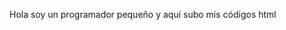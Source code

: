 Hola soy un programador pequeño y aquí subo mis códigos html

<!---
Zepylo/Zepylo is a ✨ special ✨ repository because its `README.md` (this file) appears on your GitHub profile.
You can click the Preview link to take a look at your changes.
--->
